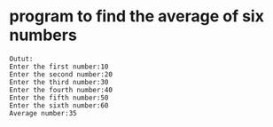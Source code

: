 # program to find the average of six numbers
```
Outut:
Enter the first number:10
Enter the second number:20
Enter the third number:30
Enter the fourth number:40
Enter the fifth number:50
Enter the sixth number:60
Average number:35
```